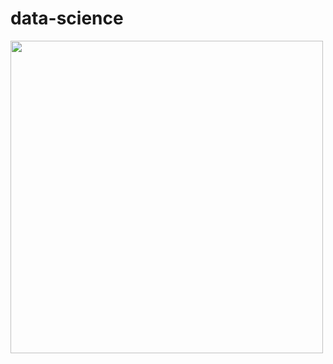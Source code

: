 # data-science
<img src="(https://stemettes.org/zine/wp-content/uploads/sites/3/2021/12/ai-gif.gif" width="500" height="500">
